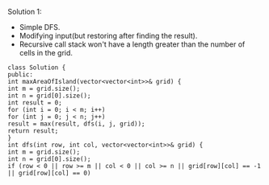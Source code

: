 Solution 1:
​
- Simple DFS.
- Modifying input(but restoring after finding the result).
- Recursive call stack won't have a length greater than the number of cells in the grid.
​
```
class Solution {
public:
int maxAreaOfIsland(vector<vector<int>>& grid) {
int m = grid.size();
int n = grid[0].size();
int result = 0;
for (int i = 0; i < m; i++)
for (int j = 0; j < n; j++)
result = max(result, dfs(i, j, grid));
return result;
}
int dfs(int row, int col, vector<vector<int>>& grid) {
int m = grid.size();
int n = grid[0].size();
if (row < 0 || row >= m || col < 0 || col >= n || grid[row][col] == -1 || grid[row][col] == 0)